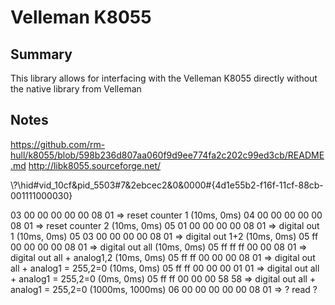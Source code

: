 ﻿# Velleman K8055

## Summary

This library allows for interfacing with the Velleman K8055 directly without the native library from Velleman

## Notes

https://github.com/rm-hull/k8055/blob/598b236d807aa060f9d9ee774fa2c202c99ed3cb/README.md
http://libk8055.sourceforge.net/

\\?\hid#vid_10cf&pid_5503#7&2ebcec2&0&0000#{4d1e55b2-f16f-11cf-88cb-001111000030}

03 00 00 00 00 00 08 01  => reset counter 1 (10ms, 0ms)
04 00 00 00 00 00 08 01  => reset counter 2 (10ms, 0ms)
05 01 00 00 00 00 08 01  => digital out 1 (10ms, 0ms)
05 03 00 00 00 00 08 01  => digital out 1+2 (10ms, 0ms)
05 ff 00 00 00 00 08 01  => digital out all (10ms, 0ms)
05 ff ff ff 00 00 08 01  => digital out all + analog1,2 (10ms, 0ms)
05 ff ff 00 00 00 08 01  => digital out all + analog1 = 255,2=0 (10ms, 0ms)
05 ff ff 00 00 00 01 01  => digital out all + analog1 = 255,2=0 (0ms, 0ms)
05 ff ff 00 00 00 58 58  => digital out all + analog1 = 255,2=0 (1000ms, 1000ms)
06 00 00 00 00 00 08 01  => ? read ?